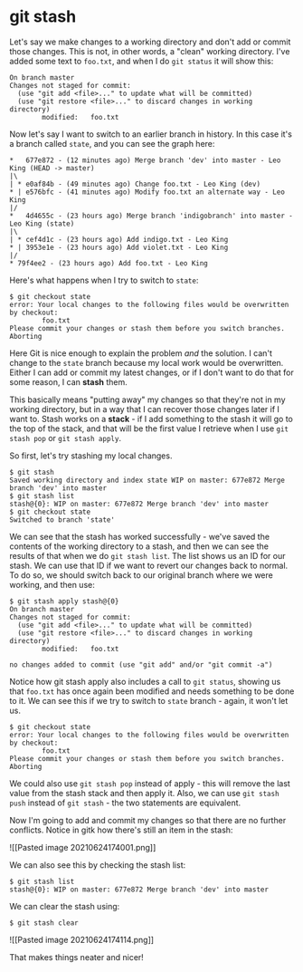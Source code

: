 # git stash
Let's say we make changes to a working directory and don't add or commit those changes. This is not, in other words, a "clean" working directory. I've added some text to `foo.txt`, and when I do `git status` it will show this:

	On branch master
	Changes not staged for commit:
	  (use "git add <file>..." to update what will be committed)
	  (use "git restore <file>..." to discard changes in working directory)
			modified:   foo.txt
			
Now let's say I want to switch to an earlier branch in history. In this case it's a branch called `state`, and you can see the graph here:

	*   677e872 - (12 minutes ago) Merge branch 'dev' into master - Leo King (HEAD -> master)
	|\  
	| * e0af84b - (49 minutes ago) Change foo.txt - Leo King (dev)
	* | e576bfc - (41 minutes ago) Modify foo.txt an alternate way - Leo King
	|/  
	*   4d4655c - (23 hours ago) Merge branch 'indigobranch' into master - Leo King (state)
	|\  
	| * cef4d1c - (23 hours ago) Add indigo.txt - Leo King
	* | 3953e1e - (23 hours ago) Add violet.txt - Leo King
	|/  
	* 79f4ee2 - (23 hours ago) Add foo.txt - Leo King
	
Here's what happens when I try to switch to `state`:

	$ git checkout state
	error: Your local changes to the following files would be overwritten by checkout:
			foo.txt
	Please commit your changes or stash them before you switch branches.
	Aborting
	
Here Git is nice enough to explain the problem *and* the solution. I can't change to the `state` branch because my local work would be overwritten. Either I can add or commit my latest changes, or if I don't want to do that for some reason, I can **stash** them.

This basically means "putting away" my changes so that they're not in my working directory, but in a way that I can recover those changes later if I want to. Stash works on a **stack** - if I add something to the stash it will go to the top of the stack, and that will be the first value I retrieve when I use `git stash pop` or `git stash apply`.

So first, let's try stashing my local changes.

	$ git stash
	Saved working directory and index state WIP on master: 677e872 Merge branch 'dev' into master
	$ git stash list
	stash@{0}: WIP on master: 677e872 Merge branch 'dev' into master
	$ git checkout state
	Switched to branch 'state'
	
We can see that the stash has worked successfully - we've saved the contents of the working directory to a stash, and then we can see the results of that when we do `git stash list`. The list shows us an ID for our stash. We can use that ID if we want to revert our changes back to normal. To do so, we should switch back to our original branch where we were working, and then use:

	$ git stash apply stash@{0}
	On branch master
	Changes not staged for commit:
	  (use "git add <file>..." to update what will be committed)
	  (use "git restore <file>..." to discard changes in working directory)
			modified:   foo.txt

	no changes added to commit (use "git add" and/or "git commit -a")
	
Notice how git stash apply also includes a call to `git status`, showing us that `foo.txt` has once again been modified and needs something to be done to it. We can see this if we try to switch to `state` branch - again, it won't let us.

	$ git checkout state
	error: Your local changes to the following files would be overwritten by checkout:
			foo.txt
	Please commit your changes or stash them before you switch branches.
	Aborting
	
We could also use `git stash pop` instead of apply - this will remove the last value from the stash stack and then apply it. Also, we can use `git stash push` instead of `git stash` - the two statements are equivalent.

Now I'm going to add and commit my changes so that there are no further conflicts. Notice in gitk how there's still an item in the stash:

![[Pasted image 20210624174001.png]]

We can also see this by checking the stash list:

	$ git stash list
	stash@{0}: WIP on master: 677e872 Merge branch 'dev' into master
	
We can clear the stash using:

	$ git stash clear
	
![[Pasted image 20210624174114.png]]

That makes things neater and nicer!